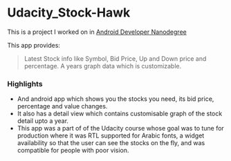 # Udacity_Stock-Hawk

This is a project I worked on in [Android Developer Nanodegree](https://www.udacity.com/)


This app provides:
>Latest Stock info like Symbol, Bid Price, Up and Down price and percentage.
>A years graph data which is customizable. 

### Highlights
* And android app which shows you the stocks you need, its bid price, percentage and value changes. 
* It also has a detail view which contains customisable graph of the stock detail upto a year.
* This app was a part of of the Udacity course whose goal was to tune for production where it was RTL supported for Arabic fonts, a widget availability so that the user can see the stocks on the fly, and was compatible for people with poor vision. 
